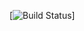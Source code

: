 [![Build Status](https://khoacannotcode.semaphoreci.com/badges/unsplash-laravel-php7/branches/master.svg)]
